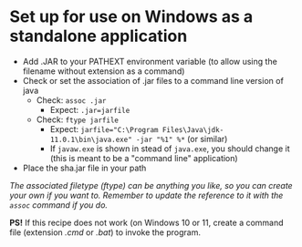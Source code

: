# Set up for use on Windows as a standalone application
* Add .JAR to your PATHEXT environment variable (to allow using the filename without extension as a command)
* Check or set the association of .jar files to a command line version of java
  * Check: `assoc .jar`
    * Expect: `.jar=jarfile`
  * Check: `ftype jarfile`
    * Expect: `jarfile="C:\Program Files\Java\jdk-11.0.1\bin\java.exe" -jar "%1" %*`
    (or similar)
    * If `javaw.exe` is shown in stead of `java.exe`, you should change it (this is meant to be a "command line" application)
* Place the sha.jar file in your path

_The associated filetype (ftype) can be anything you like, so you can create your own if you want to. Remember to update the reference to it with the `assoc` command if you do._

**PS!** If this recipe does not work (on Windows 10 or 11, create a command file (extension *.cmd* or *.bat*) to invoke the program.
